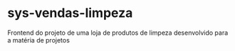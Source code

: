 # sys-vendas-limpeza
Frontend do projeto de uma loja de produtos de limpeza desenvolvido para a matéria de projetos 
